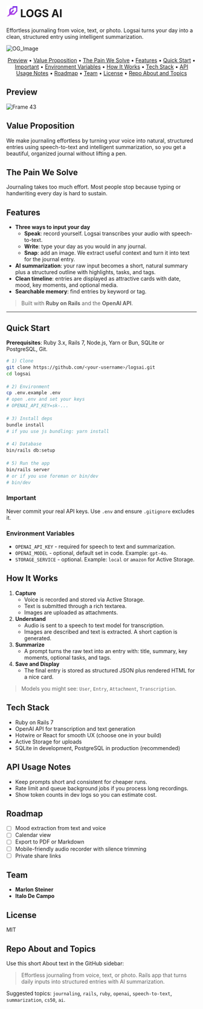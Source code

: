 #  <img src="docs/logsai-logo.png" alt="Logsai logo" width="30"> LOGS AI

Effortless journaling from voice, text, or photo. Logsai turns your day into a clean, structured entry using intelligent summarization.

![OG_Image](https://github.com/user-attachments/assets/55fe4a9c-4e89-400f-a8da-27763402d4ef)

<p align="center">
  <a href="#preview">Preview</a> •
  <a href="#value-proposition">Value Proposition</a> •
  <a href="#the-pain-we-solve">The Pain We Solve</a> •
  <a href="#features">Features</a> •
  <a href="#quick-start">Quick Start</a> •
  <a href="#important">Important</a> •
  <a href="#environment-variables">Environment Variables</a> •
  <a href="#how-it-works">How It Works</a> •
  <a href="#tech-stack">Tech Stack</a> •
  <a href="#api-usage-notes">API Usage Notes</a> •
  <a href="#roadmap">Roadmap</a> •
  <a href="#team">Team</a> •
  <a href="#license">License</a> •
  <a href="#repo-about-and-topics">Repo About and Topics</a>
</p>

## Preview

<img width="1200" height="630" alt="Frame 43" src="https://github.com/user-attachments/assets/61523229-a9c2-4b0d-916d-76c7c39c9ff8" />

## Value Proposition
We make journaling effortless by turning your voice into natural, structured entries using speech-to-text and intelligent summarization, so you get a beautiful, organized journal without lifting a pen.

## The Pain We Solve
Journaling takes too much effort. Most people stop because typing or handwriting every day is hard to sustain.

## Features
- **Three ways to input your day**
  - **Speak**: record yourself. Logsai transcribes your audio with speech-to-text.
  - **Write**: type your day as you would in any journal.
  - **Snap**: add an image. We extract useful context and turn it into text for the journal entry.
- **AI summarization**: your raw input becomes a short, natural summary plus a structured outline with highlights, tasks, and tags.
- **Clean timeline**: entries are displayed as attractive cards with date, mood, key moments, and optional media.
- **Searchable memory**: find entries by keyword or tag.

> Built with **Ruby on Rails** and the **OpenAI API**.

---

## Quick Start
**Prerequisites**: Ruby 3.x, Rails 7, Node.js, Yarn or Bun, SQLite or PostgreSQL, Git.

```bash
# 1) Clone
git clone https://github.com/<your-username>/logsai.git
cd logsai

# 2) Environment
cp .env.example .env
# open .env and set your keys
# OPENAI_API_KEY=sk-...

# 3) Install deps
bundle install
# if you use js bundling: yarn install

# 4) Database
bin/rails db:setup

# 5) Run the app
bin/rails server
# or if you use foreman or bin/dev
# bin/dev

```
### Important
Never commit your real API keys. Use `.env` and ensure `.gitignore` excludes it.

### Environment Variables
- `OPENAI_API_KEY` - required for speech to text and summarization.
- `OPENAI_MODEL` - optional, default set in code. Example: `gpt-4o`.
- `STORAGE_SERVICE` - optional. Example: `local` or `amazon` for Active Storage.

## How It Works
1. **Capture**
   - Voice is recorded and stored via Active Storage.
   - Text is submitted through a rich textarea.
   - Images are uploaded as attachments.
2. **Understand**
   - Audio is sent to a speech to text model for transcription.
   - Images are described and text is extracted. A short caption is generated.
3. **Summarize**
   - A prompt turns the raw text into an entry with: title, summary, key moments, optional tasks, and tags.
4. **Save and Display**
   - The final entry is stored as structured JSON plus rendered HTML for a nice card.

> Models you might see: `User`, `Entry`, `Attachment`, `Transcription`.

## Tech Stack
- Ruby on Rails 7
- OpenAI API for transcription and text generation
- Hotwire or React for smooth UX (choose one in your build)
- Active Storage for uploads
- SQLite in development, PostgreSQL in production (recommended)

## API Usage Notes
- Keep prompts short and consistent for cheaper runs.
- Rate limit and queue background jobs if you process long recordings.
- Show token counts in dev logs so you can estimate cost.

## Roadmap
- [ ] Mood extraction from text and voice
- [ ] Calendar view
- [ ] Export to PDF or Markdown
- [ ] Mobile-friendly audio recorder with silence trimming
- [ ] Private share links

## Team
- **Marlon Steiner**
- **Italo De Campo**

## License
MIT

## Repo About and Topics
Use this short About text in the GitHub sidebar:

> Effortless journaling from voice, text, or photo. Rails app that turns daily inputs into structured entries with AI summarization.

Suggested topics: `journaling`, `rails`, `ruby`, `openai`, `speech-to-text`, `summarization`, `cs50`, `ai`.

